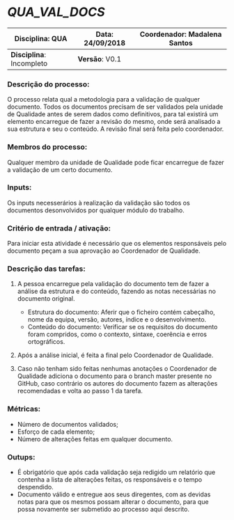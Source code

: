 # **_QUA_VAL_DOCS_**

| Disciplina: QUA | Data: 24/09/2018 | Coordenador: Madalena Santos |
|-|-|-|
| **Disciplina**: Incompleto | **Versão**: V0.1     ||


### **Descrição do processo:**
O processo relata qual a metodologia para a validação de qualquer documento.
Todos os documentos precisam de ser validados pela unidade de Qualidade antes de serem dados como definitivos, para tal existirá um elemento encarregue de fazer a revisão do mesmo, onde será analisado a sua estrutura e seu o conteúdo. A revisão final será feita pelo coordenador.

### **Membros do processo:**
Qualquer membro da unidade de Qualidade pode ficar encarregue de fazer a validação de um certo documento.

### **Inputs:**
Os inputs necesserários à realização da validação são todos os documentos desonvolvidos por qualquer módulo do trabalho.

### **Critério de entrada / ativação:**
Para iniciar esta atividade é necessário que os elementos responsáveis pelo documento peçam a sua aprovação ao Coordenador de Qualidade.

### **Descrição das tarefas:**
1. A pessoa encarregue pela validação do documento tem de fazer a análise da estrutura e do conteúdo, fazendo as notas necessárias no documento original.
   * Estrutura do documento: Aferir que o ficheiro contém cabeçalho, nome da equipa, versão, autores, índice e o desenvolvimento.
   * Conteúdo do documento: Verificar se os requisitos do documento foram compridos, como o contexto, sintaxe, coerência e erros ortográficos.

2. Após a análise inicial, é feita a final pelo Coordenador de Qualidade.

3. Caso não tenham sido feitas nenhumas anotações o Coordenador de Qualidade adiciona o documento para o branch master presente no GitHub, caso contrário os autores do documento fazem as alterações recomendadas e volta ao passo 1 da tarefa.

### **Métricas:**
* Número de documentos validados;
* Esforço de cada elemento;
* Número de alterações feitas em qualquer documento.

### **Outups:**
* É obrigatório que após cada validação seja redigido um relatório que contenha a lista de alterações feitas, os responsáveis e o tempo despendido.
* Documento válido e entregue aos seus diregentes, com as devidas notas para que os mesmos possam alterar o documento, para que possa novamente ser submetido ao processo aqui descrito.